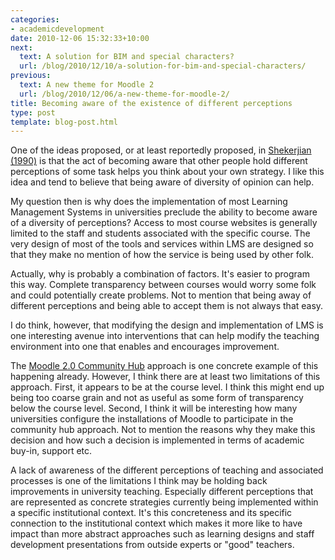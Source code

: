 ```yaml
---
categories:
- academicdevelopment
date: 2010-12-06 15:32:33+10:00
next:
  text: A solution for BIM and special characters?
  url: /blog/2010/12/10/a-solution-for-bim-and-special-characters/
previous:
  text: A new theme for Moodle 2
  url: /blog/2010/12/06/a-new-theme-for-moodle-2/
title: Becoming aware of the existence of different perceptions
type: post
template: blog-post.html
---
```

One of the ideas proposed, or at least reportedly proposed, in [Shekerjian (1990)](http://www.amazon.com/Uncommon-Genius-Denise-Shekerjian/dp/0140109862) is that the act of becoming aware that other people hold different perceptions of some task helps you think about your own strategy. I like this idea and tend to believe that being aware of diversity of opinion can help.

My question then is why does the implementation of most Learning Management Systems in universities preclude the ability to become aware of a diversity of perceptions? Access to most course websites is generally limited to the staff and students associated with the specific course. The very design of most of the tools and services within LMS are designed so that they make no mention of how the service is being used by other folk.

Actually, why is probably a combination of factors. It's easier to program this way. Complete transparency between courses would worry some folk and could potentially create problems. Not to mention that being away of different perceptions and being able to accept them is not always that easy.

I do think, however, that modifying the design and implementation of LMS is one interesting avenue into interventions that can help modify the teaching environment into one that enables and encourages improvement.

The [Moodle 2.0 Community Hub](http://docs.moodle.org/en/Community_hub) approach is one concrete example of this happening already. However, I think there are at least two limitations of this approach. First, it appears to be at the course level. I think this might end up being too coarse grain and not as useful as some form of transparency below the course level. Second, I think it will be interesting how many universities configure the installations of Moodle to participate in the community hub approach. Not to mention the reasons why they make this decision and how such a decision is implemented in terms of academic buy-in, support etc.

A lack of awareness of the different perceptions of teaching and associated processes is one of the limitations I think may be holding back improvements in university teaching. Especially different perceptions that are represented as concrete strategies currently being implemented within a specific institutional context. It's this concreteness and its specific connection to the institutional context which makes it more like to have impact than more abstract approaches such as learning designs and staff development presentations from outside experts or "good" teachers.